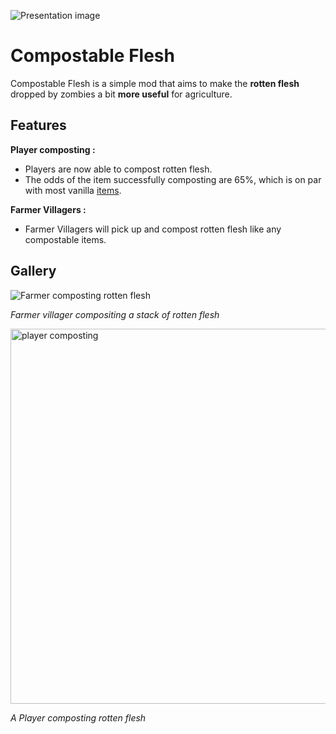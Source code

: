 ![Presentation image](https://cdn.modrinth.com/data/Q5q700hg/images/6cf3f45adfb2f2a4f283636eb9abf85133b99e63.png)

# Compostable Flesh

Compostable Flesh is a simple mod that aims to make the **rotten flesh** dropped by zombies a bit **more useful** for agriculture.

## Features

**Player composting :**
  
- Players are now able to compost rotten flesh.
- The odds of the item successfully composting are 65%, which is on par with most vanilla [items](https://minecraft.wiki/w/Composter#Composting).

**Farmer Villagers :**

- Farmer Villagers will pick up and compost rotten flesh like any compostable items.

## Gallery

![Farmer composting rotten flesh](https://cdn.modrinth.com/data/Q5q700hg/images/01060b5d13e51d623464d79a6b84309e99eaa8ec.gif)

_Farmer villager compositing a stack of rotten flesh_

<img src="https://cdn.modrinth.com/data/Q5q700hg/images/7625b342ea9bd90994c2416fa44dceb96fdb0341.png" alt="player composting" width="600"/>

_A Player composting rotten flesh_